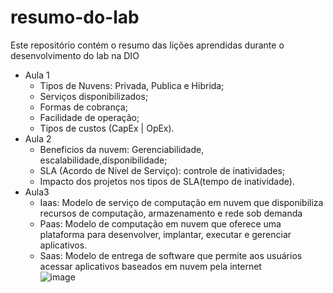 # resumo-do-lab
Este repositório contém o resumo das lições aprendidas durante o desenvolvimento do lab na DIO
* Aula 1
  - Tipos de Nuvens: Privada, Publica e Hibrida;
  - Serviços disponibilizados;
  - Formas de cobrança;
  - Facilidade de operação;
  - Tipos de custos (CapEx | OpEx).
* Aula 2
  - Beneficios da nuvem: Gerenciabilidade, escalabilidade,disponibilidade;
  - SLA (Acordo de Nível de Serviço): controle de inatividades;
  - Impacto dos projetos nos tipos de SLA(tempo de inatividade).
* Aula3
  - Iaas: Modelo de serviço de computação em nuvem que disponibiliza recursos de computação, armazenamento e rede sob demanda
  - Paas: Modelo de computação em nuvem que oferece uma plataforma para desenvolver, implantar, executar e gerenciar aplicativos.
  - Saas: Modelo de entrega de software que permite aos usuários acessar aplicativos baseados em nuvem pela internet    
![image](https://github.com/user-attachments/assets/559efe29-4cf3-45d0-aafc-eeb8bed46abe)
